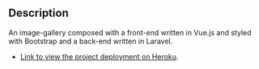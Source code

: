 ## Description

An image-gallery composed with a front-end written in Vue.js and styled with Bootstrap and a back-end written in Laravel.

- [Link to view the project deployment on Heroku]((https://laravel-vue-image-gallery.herokuapp.com/)).
